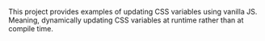 This project provides examples of updating CSS variables using vanilla JS. Meaning, dynamically updating CSS variables at runtime rather than at compile time.

